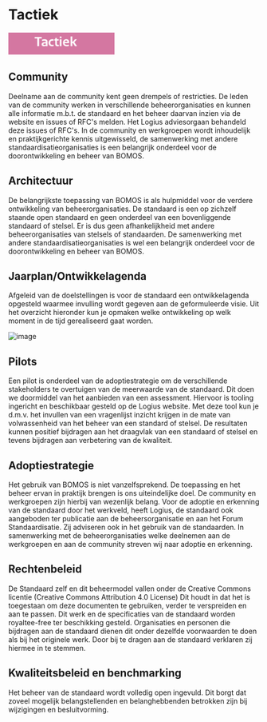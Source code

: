 

# Tactiek

![Tactiek](images/image7.png "Tactiek") 

## Community

Deelname aan de community kent geen drempels of restricties. De leden
van de community werken in verschillende beheerorganisaties en kunnen
alle informatie m.b.t. de standaard en het beheer daarvan inzien via de
website en issues of RFC\'s melden. Het Logius adviesorgaan behandeld
deze issues of RFC's. In de community en werkgroepen wordt inhoudelijk
en praktijkgerichte kennis uitgewisseld, de samenwerking met andere
standaardisatieorganisaties is een belangrijk onderdeel voor de
doorontwikkeling en beheer van BOMOS.

## Architectuur

De belangrijkste toepassing van BOMOS is als hulpmiddel voor de verdere
ontwikkeling van beheerorganisaties. De standaard is een op zichzelf
staande open standaard en geen onderdeel van een bovenliggende standaard
of stelsel. Er is dus geen afhankelijkheid met andere beheerorganisaties
van stelsels of standaarden. De samenwerking met andere
standaardisatieorganisaties is wel een belangrijk onderdeel voor de
doorontwikkeling en beheer van BOMOS.

## Jaarplan/Ontwikkelagenda

Afgeleid van de doelstellingen is voor de standaard een ontwikkelagenda
opgesteld waarmee invulling wordt gegeven aan de geformuleerde visie.
Uit het overzicht hieronder kun je opmaken welke ontwikkeling op welk
moment in de tijd gerealiseerd gaat worden.

![image](https://user-images.githubusercontent.com/94606563/191778796-75efd997-6500-4fb2-8f67-47ccd597f653.png)


## Pilots

Een pilot is onderdeel van de adoptiestrategie om de verschillende
stakeholders te overtuigen van de meerwaarde van de standaard. Dit doen
we doormiddel van het aanbieden van een assessment. Hiervoor is tooling
ingericht en beschikbaar gesteld op de Logius website. Met deze tool kun
je d.m.v. het invullen van een vragenlijst inzicht krijgen in de mate
van volwassenheid van het beheer van een standard of stelsel. De
resultaten kunnen positief bijdragen aan het draagvlak van een standaard
of stelsel en tevens bijdragen aan verbetering van de kwaliteit.

## Adoptiestrategie

Het gebruik van BOMOS is niet vanzelfsprekend. De toepassing en het
beheer ervan in praktijk brengen is ons uiteindelijke doel. De community
en werkgroepen zijn hierbij van wezenlijk belang. Voor de adoptie en
erkenning van de standaard door het werkveld, heeft Logius, de standaard
ook aangeboden ter publicatie aan de beheersorganisatie en aan het Forum
Standaardisatie. Zij adviseren ook in het gebruik van de standaarden. In
samenwerking met de beheerorganisaties welke deelnemen aan de
werkgroepen en aan de community streven wij naar adoptie en erkenning.

## Rechtenbeleid

De Standaard zelf en dit beheermodel vallen onder de Creative Commons
licentie (Creative Commons Attribution 4.0 License) Dit houdt in dat het
is toegestaan om deze documenten te gebruiken, verder te verspreiden en
aan te passen. Dit werk en de specificaties van de standaard worden
royaltee-free ter beschikking gesteld. Organisaties en personen die
bijdragen aan de standaard dienen dit onder dezelfde voorwaarden te doen
als bij het originele werk. Door bij te dragen aan de standaard
verklaren zij hiermee in te stemmen.

## Kwaliteitsbeleid en benchmarking

Het beheer van de standaard wordt volledig open ingevuld. Dit borgt dat
zoveel mogelijk belangstellenden en belanghebbenden betrokken zijn bij
wijzigingen en besluitvorming.
